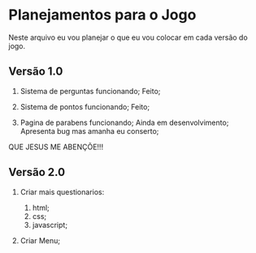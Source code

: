 # Planejamentos para o Jogo

Neste arquivo eu vou planejar o que eu vou colocar
em cada versão do jogo.

## Versão 1.0

1. Sistema de perguntas funcionando; Feito;

2. Sistema de pontos funcionando; Feito;

3. Pagina de parabens funcionando; Ainda em desenvolvimento;
    Apresenta bug mas amanha eu conserto;

QUE JESUS ME ABENÇÕE!!!        


## Versão 2.0

1. Criar mais questionarios:
    1. html;
    2. css;
    3. javascript;

2. Criar Menu; 